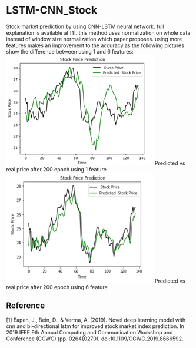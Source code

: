 # LSTM-CNN_Stock
Stock market prediction by using CNN-LSTM neural network. 
full explanation is available at [1]. 
this method uses normalization on whole data instead of window size normalization which paper proposes.
using more features makes an improvement to the accuracy as the following pictures show the difference between using 1 and 6 features:\
<img src="1-F.png" width="400" height="300" />
Predicted vs real price after 200 epoch using 1 feature 
<img src="6-F.png" width="400" height="300" />
Predicted vs real price after 200 epoch using 6 feature 
## Reference 
[1] Eapen, J., Bein, D., & Verma, A. (2019). Novel deep learning model with cnn
and bi-directional lstm for improved stock market index prediction. In 2019
IEEE 9th Annual Computing and Communication Workshop and Conference
(CCWC) (pp. 0264{0270). doi:10.1109/CCWC.2019.8666592.
